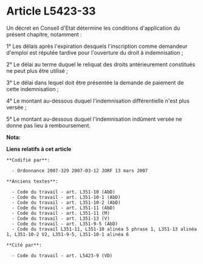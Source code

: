 # Article L5423-33

Un décret en Conseil d'Etat détermine les conditions d'application du présent chapitre, notamment :

1° Les délais après l'expiration desquels l'inscription comme demandeur d'emploi est réputée tardive pour l'ouverture du
droit à indemnisation ;

2° Le délai au terme duquel le reliquat des droits antérieurement constitués ne peut plus être utilisé ;

3° Le délai dans lequel doit être présentée la demande de paiement de cette indemnisation ;

4° Le montant au-dessous duquel l'indemnisation différentielle n'est plus versée ;

5° Le montant au-dessous duquel l'indemnisation indûment versée ne donne pas lieu à remboursement.

**Nota:**



**Liens relatifs à cet article**

	**Codifié par**:

	  - Ordonnance 2007-329 2007-03-12 JORF 13 mars 2007

	**Anciens textes**:

	  - Code du travail - art. L351-10 (AbD)
	  - Code du travail - art. L351-10-1 (AbD)
	  - Code du travail - art. L351-10-2 (AbD)
	  - Code du travail - art. L351-11 (AbD)
	  - Code du travail - art. L351-11 (M)
	  - Code du travail - art. L351-13 (V)
	  - Code du travail - art. L351-9-5 (AbD)
	  - Code du travail L351-11, L351-10 alinéa 5 phrase 1, L351-13 alinéa 1, L351-10-2 V2, L351-9-5, L351-10-1 alinéa 6

	**Cité par**:

	  - Code du travail - art. L5423-9 (VD)
